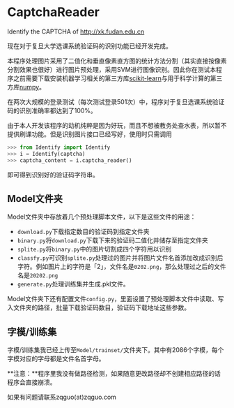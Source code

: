 CaptchaReader
=============

Identify the CAPTCHA of http://xk.fudan.edu.cn

现在对于复旦大学选课系统验证码的识别功能已经开发完成。

本程序处理图片采用了二值化和垂直像素直方图的统计方法分割（其实直接按像素分割效果也很好）进行图片预处理，采用SVM进行图像识别。因此你在测试本程序之前需要下载安装机器学习相关的第三方库[scikit-learn](http://scikit-learn.org/stable/index.html)与用于科学计算的第三方库[numpy](http://www.numpy.org)。

在两次大规模的登录测试（每次测试登录501次）中，程序对于复旦选课系统验证码的识别准确率都达到了100%。

由于本人开发该程序的动机纯粹是因为好玩，而且不想被教务处查水表，所以暂不提供刷课功能。但是识别图片接口已经写好，使用时只需调用

``` python
>>> from Identify import Identify
>>> i = Identify(captcha)
>>> captcha_content = i.captcha_reader()
```

即可得到识别好的验证码字符串。

Model文件夹
---

Model文件夹中存放着几个预处理脚本文件，以下是这些文件的用途：

- `download.py`下载指定数目的验证码到指定文件夹
- `binary.py`将`download.py`下载下来的验证码二值化并储存至指定文件夹
- `splite.py`将`binary.py`中的图片切割成四个字符用以识别
- `classfy.py`可识别`splite.py`处理过的图片并将图片文件名首添加改成识别后字符。例如图片上的字符是「2」，文件名是`0202.png`，那么处理过之后的文件名是`20202.png`
- `generate.py`处理训练集并生成.pkl文件。

Model文件夹下还有配置文件`config.py`，里面设置了预处理脚本文件中读取、写入文件夹的路径，批量下载验证码数目，验证码下载地址这些参数。

字模/训练集
---

字模/训练集我已经上传至`Model/trainset/`文件夹下。其中有2086个字模，每个字模对应的字母都是文件名首字母。

**注意：**程序里我没有做路径检测，如果随意更改路径却不创建相应路径的话程序会直接崩溃。

如果有问题请联系zqguo(at)zqguo.com
